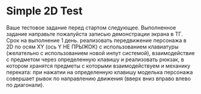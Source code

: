 # Simple 2D Test
 Ваше тестовое задание перед стартом следующее. Выполненное задание направьте пожалуйста записью демонстрации экрана в ТГ. Срок на выполнение 1 день. реализовать передвижение персонажа в 2D по осям XY (ось Y НЕ ПРЫЖОК) с использованием клавиатуры (желательно с использованием новой инпут системой), взаимодействие с предметом через определенную клавишу и реализовать рюкзак, в котором хранятся предметы с которыми взаимодействуем и механику переката: при нажатии на определенную клавишу моделька персонажа совершает рывок по направлению движения (вверх вниз вправо влево по диагонали).
